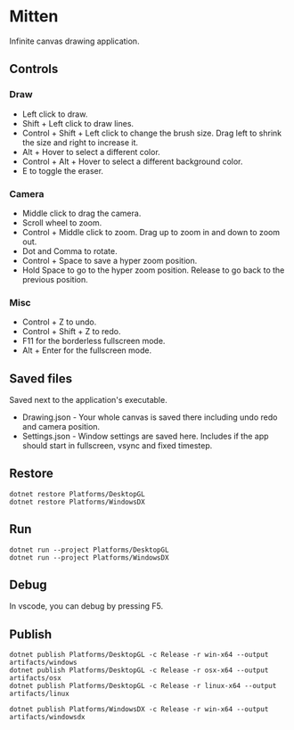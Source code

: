 # Mitten
Infinite canvas drawing application.

## Controls

### Draw

* Left click to draw.
* Shift + Left click to draw lines.
* Control + Shift + Left click to change the brush size. Drag left to shrink the size and right to increase it.
* Alt + Hover to select a different color.
* Control + Alt + Hover to select a different background color.
* E to toggle the eraser.

### Camera

* Middle click to drag the camera.
* Scroll wheel to zoom.
* Control + Middle click to zoom. Drag up to zoom in and down to zoom out.
* Dot and Comma to rotate.
* Control + Space to save a hyper zoom position.
* Hold Space to go to the hyper zoom position. Release to go back to the previous position.

### Misc

* Control + Z to undo.
* Control + Shift + Z to redo.
* F11 for the borderless fullscreen mode.
* Alt + Enter for the fullscreen mode.

## Saved files

Saved next to the application's executable.

* Drawing.json - Your whole canvas is saved there including undo redo and camera position.
* Settings.json - Window settings are saved here. Includes if the app should start in fullscreen, vsync and fixed timestep.

## Restore

```
dotnet restore Platforms/DesktopGL
dotnet restore Platforms/WindowsDX
```

## Run

```
dotnet run --project Platforms/DesktopGL
dotnet run --project Platforms/WindowsDX
```

## Debug

In vscode, you can debug by pressing F5.

## Publish

```
dotnet publish Platforms/DesktopGL -c Release -r win-x64 --output artifacts/windows
dotnet publish Platforms/DesktopGL -c Release -r osx-x64 --output artifacts/osx
dotnet publish Platforms/DesktopGL -c Release -r linux-x64 --output artifacts/linux
```

```
dotnet publish Platforms/WindowsDX -c Release -r win-x64 --output artifacts/windowsdx
```
